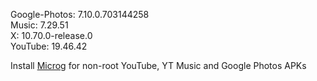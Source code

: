 Google-Photos: 7.10.0.703144258  
Music: 7.29.51  
X: 10.70.0-release.0  
YouTube: 19.46.42  

Install [Microg](https://github.com/ReVanced/GmsCore/releases) for non-root YouTube, YT Music and Google Photos APKs  

